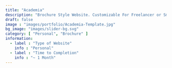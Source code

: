 ```yaml
---
title: "Academia"
description: "Brochure Style Website. Customizable For Freelancer or Small Business Use."
draft: false
image : "images/portfolio/Academia-Template.jpg"
bg_image: "images/slider-bg.svg"
category: [ "Personal", "Brochure" ]
information:
  - label : "Type of Website"
    info : "Personal"
  - label : "Time to Completion"
    info : "~ 1 Month"
---
```


<!-- ## Title

  Further Description:
Lorem ipsum dolor sit amet, consectetur adipisicing elit. Quas officiis cumque, harum dicta necessitatibus
reprehenderit, delectus molestiae, impedit alias adipisci distinctio voluptas. Tempora modi amet voluptate
at provident soluta consequatur. -->

  <!-- Markdown content rendered as HTML here -->

